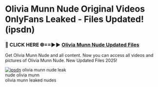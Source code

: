 # Olivia Munn Nude Original Videos 0nlyFans Leaked - Files Updated! (ipsdn)

<h3>🔴 CLICK HERE 🌐==►► <a href="https://tinyurl.com/yc6ubb5a" rel="nofollow">Olivia Munn Nude Updated Files</a></h3>

Get Olivia Munn Nude and all content. Now you can access all videos and pictures of Olivia Munn Nude. New Updated Files 2025!

[![ipsdn](https://i.imgur.com/7eu0CRL.gif)](https://tinyurl.com/yc6ubb5a)
olivia munn nude leak<br>
nude olivia munn<br>
olivia munn leaked nudes
